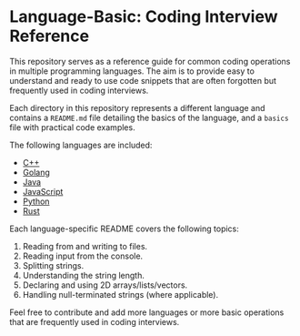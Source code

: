 # Language-Basic: Coding Interview Reference

This repository serves as a reference guide for common coding operations in multiple programming languages. The aim is to provide easy to understand and ready to use code snippets that are often forgotten but frequently used in coding interviews.

Each directory in this repository represents a different language and contains a `README.md` file detailing the basics of the language, and a `basics` file with practical code examples.

The following languages are included:

- [C++](./C++/README.md)
- [Golang](./Golang/README.md)
- [Java](./Java/README.md)
- [JavaScript](./JavaScript/README.md)
- [Python](./Python/README.md)
- [Rust](./Rust/README.md)

Each language-specific README covers the following topics:

1. Reading from and writing to files.
2. Reading input from the console.
3. Splitting strings.
4. Understanding the string length.
5. Declaring and using 2D arrays/lists/vectors.
6. Handling null-terminated strings (where applicable).

Feel free to contribute and add more languages or more basic operations that are frequently used in coding interviews.
